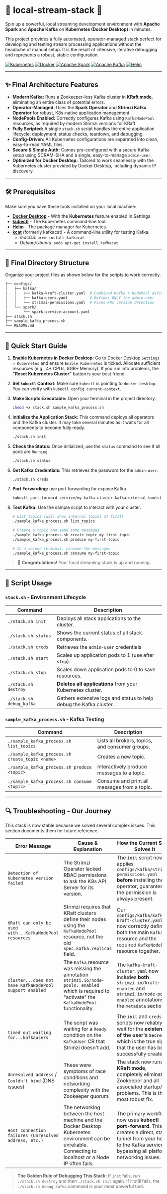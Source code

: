 # 🚀 local-stream-stack 🚀

Spin up a powerful, local streaming development environment with **Apache Spark** and **Apache Kafka** on **Kubernetes (Docker Desktop)** in minutes.

This project provides a fully automated, operator-managed stack perfect for developing and testing stream processing applications without the headache of manual setup. It is the result of intensive, iterative debugging and represents a robust, stable configuration.

[![Kubernetes](https://img.shields.io/badge/Kubernetes-326CE5?style=for-the-badge&logo=kubernetes&logoColor=white)]()
[![Docker](https://img.shields.io/badge/Docker-2496ED?style=for-the-badge&logo=docker&logoColor=white)]()
[![Apache Spark](https://img.shields.io/badge/Apache%20Spark-E25A1C?style=for-the-badge&logo=apache-spark&logoColor=white)]()
[![Apache Kafka](https://img.shields.io/badge/Apache%20Kafka-231F20?style=for-the-badge&logo=apache-kafka&logoColor=white)]()
[![Helm](https://img.shields.io/badge/Helm-0F1689?style=for-the-badge&logo=helm&logoColor=white)]()

---

## ✨ Final Architecture Features

* **Modern Kafka:** Runs a Zookeeper-less Kafka cluster in **KRaft mode**, eliminating an entire class of potential errors.
* **Operator-Managed:** Uses the **Spark Operator** and **Strimzi Kafka Operator** for robust, K8s-native application management.
* **NodePools Enabled:** Correctly configures Kafka using `KafkaNodePool` resources, as required by modern Strimzi versions for KRaft.
* **Fully Scripted:** A single `stack.sh` script handles the entire application lifecycle: deployment, status checks, teardown, and debugging.
* **Config-Driven:** All Kubernetes configurations are separated into clean, easy-to-read YAML files.
* **Secure & Simple Auth:** Comes pre-configured with a secure Kafka setup using SCRAM-SHA and a single, easy-to-manage `admin-user`.
* **Optimized for Docker Desktop:** Tailored to work seamlessly with the Kubernetes cluster provided by Docker Desktop, including dynamic IP discovery.

---

## 🛠️ Prerequisites

Make sure you have these tools installed on your local machine:

* [**Docker Desktop**](https://www.docker.com/products/docker-desktop/) - With the **Kubernetes** feature enabled in Settings.
* [**kubectl**](https://kubernetes.io/docs/tasks/tools/install-kubectl/) - The Kubernetes command-line tool.
* [**Helm**](https://helm.sh/docs/intro/install/) - The package manager for Kubernetes.
* [**kcat**](https://github.com/edenhill/kcat) (formerly kafkacat) - A command-line utility for testing Kafka.
    * *macOS:* `brew install kafkacat`
    * *Debian/Ubuntu:* `sudo apt-get install kafkacat`

---

## 📂 Final Directory Structure

Organize your project files as shown below for the scripts to work correctly.

```bash
├── configs/
│   ├── kafka/
│   │   ├── kafka-kraft-cluster.yaml  # Combined Kafka + NodePool definition
│   │   ├── kafka-users.yaml          # Defines ONLY the admin-user
│   │   └── strimzi-permissions.yaml  # Fixes K8s version detection
│   └── spark/
│       └── spark-service-account.yaml
├── stack.sh
├── sample_kafka_process.sh
└── README.md
```

---

## 🚀 Quick Start Guide

1.  **Enable Kubernetes in Docker Desktop:**
    Go to Docker Desktop `Settings > Kubernetes` and ensure `Enable Kubernetes` is ticked. Allocate sufficient resources (e.g., 4+ CPUs, 8GB+ Memory). If you run into problems, the **"Reset Kubernetes Cluster"** button is your best friend.

2.  **Set `kubectl` Context:**
    Make sure `kubectl` is pointing to `docker-desktop`. You can verify with `kubectl config current-context`.

3.  **Make Scripts Executable:**
    Open your terminal in the project directory.
    ```bash
    chmod +x stack.sh sample_kafka_process.sh
    ```

4.  **Initialize the Application Stack:**
    This command deploys all operators and the Kafka cluster. It may take several minutes as it waits for all components to become fully ready.
    ```bash
    ./stack.sh init
    ```

5.  **Check the Status:**
    Once initialized, use the `status` command to see if all pods are `Running`.
    ```bash
    ./stack.sh status
    ```

6.  **Get Kafka Credentials:**
    This retrieves the password for the `admin-user`.
    ```bash
    ./stack.sh creds
    ```

7. **Port Forwarding:**
    use port forwarding for expose Kafka
    ```bash
    kubectl port-forward service/my-kafka-cluster-kafka-external-bootstrap 9094:9094 -n kafka
    ```

8.  **Test Kafka:**
    Use the sample script to interact with your cluster.
    ```bash
    # List topics (will show internal topics at first)
    ./sample_kafka_process.sh list_topics

    # Create a topic and send some messages
    ./sample_kafka_process.sh create_topic my-first-topic
    ./sample_kafka_process.sh produce my-first-topic

    # In a second terminal, consume the messages
    ./sample_kafka_process.sh consume my-first-topic
    ```



> 🎉 **Congratulations!** Your local streaming stack is up and running.

---

## 🤖 Script Usage

### `stack.sh` - Environment Lifecycle

| Command                 | Description                                                              |
| ----------------------- | ------------------------------------------------------------------------ |
| `./stack.sh init`       | Deploys all stack applications to the cluster.                           |
| `./stack.sh status`     | Shows the current status of all stack components.                        |
| `./stack.sh creds`      | Retrieves the `admin-user` credentials                                   |
| `./stack.sh start`      | Scales up application pods to 1 (use after `stop`).                      |
| `./stack.sh stop`       | Scales down application pods to 0 to save resources.                     |
| `./stack.sh destroy`    | **Deletes all applications** from your Kubernetes cluster.               |
| `./stack.sh debug_kafka`| Gathers extensive logs and status to help debug the Kafka cluster.       |

### `sample_kafka_process.sh` - Kafka Testing

| Command                       | Description                                                     |
| ----------------------------- | --------------------------------------------------------------- |
| `./sample_kafka_process.sh list_topics` | Lists all brokers, topics, and consumer groups.                 |
| `./sample_kafka_process.sh create_topic <name>` | Creates a new topic.                                            |
| `./sample_kafka_process.sh produce <topic>` | Interactively produce messages to a topic.                      |
| `./sample_kafka_process.sh consume <topic>` | Consume and print all messages from a topic.                    |

---

## 🔍 Troubleshooting - Our Journey

This stack is now stable because we solved several complex issues. This section documents them for future reference.

| Error Message                                             | Cause & Explanation                                                                                                                             | How the Current Stack Solves It                                                                                                                                                              |
| --------------------------------------------------------- | ----------------------------------------------------------------------------------------------------------------------------------------------- | -------------------------------------------------------------------------------------------------------------------------------------------------------------------------------------------- |
| `Detection of Kubernetes version failed`                  | The Strimzi Operator lacked RBAC permissions to ask the K8s API Server for its version.                                                           | The `init` script now applies `configs/kafka/strimzi-permissions.yaml` **before** installing the operator, guaranteeing the permission is always present.                                      |
| `KRaft can only be used with...KafkaNodePool resources`   | Strimzi requires that KRaft clusters define their nodes using the `KafkaNodePool` resource, not the old `spec.kafka.replicas` field.                | Our `configs/kafka/kafka-kraft-cluster.yaml` now correctly defines both the main `Kafka` resource and the required `KafkaNodePool` resource together.                                     |
| `cluster...does not have KafkaNodePool support enabled`   | The `Kafka` resource was missing the annotation `strimzi.io/node-pools: enabled` which is required to "activate" the `KafkaNodePool` functionality. | The `kafka-kraft-cluster.yaml` now includes **both** `strimzi.io/kraft: enabled` and `strimzi.io/node-pools: enabled` annotations in the `metadata` section.                               |
| `timed out waiting for...kafkausers`                      | The script was waiting for a `Ready` condition on the `KafkaUser` CR that Strimzi doesn't add.                                                      | The `init` and `creds` scripts now reliably wait for the **existence of the user's `Secret`**, which is the true sign that the user has been successfully created.                        |
| `Unresolved address` / `Couldn't bind` (DNS issues)         | These were symptoms of race conditions and networking complexity with the Zookeeper quorum.                                                       | The stack now runs in **KRaft mode**, completely eliminating Zookeeper and all associated startup/DNS problems. This is the most robust fix.                                             |
| `Host connection failures (Unresolved address, etc.)`| The networking between the host machine and the Docker Desktop Kubernetes environment can be unreliable. Connecting to localhost or a Node IP often fails.                                                         | The primary workflow now uses **kubectl port-forward.** This creates a direct, stable tunnel from your host to the Kafka service, bypassing all platform networking issues.                                  |

> **The Golden Rule of Debugging This Stack:** If `init` fails, run `./stack.sh destroy` and then `./stack.sh init` again. If it still fails, the `./stack.sh debug_kafka` command is your most powerful tool.
